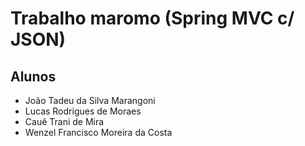 # Trabalho maromo (Spring MVC c/ JSON)

## Alunos

* João Tadeu da Silva Marangoni
* Lucas Rodrigues de Moraes
* Cauê Trani de Mira
* Wenzel Francisco Moreira da Costa
